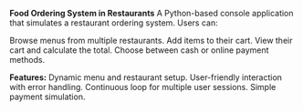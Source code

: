 **Food Ordering System in Restaurants**
A Python-based console application that simulates a restaurant ordering system. Users can:

Browse menus from multiple restaurants.
Add items to their cart.
View their cart and calculate the total.
Choose between cash or online payment methods.

**Features:**
Dynamic menu and restaurant setup.
User-friendly interaction with error handling.
Continuous loop for multiple user sessions.
Simple payment simulation.
